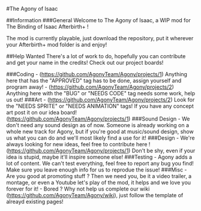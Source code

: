 

#The Agony of Isaac

                                                                                                                                                                                                                             

##Information
###General
Welcome to The Agony of Isaac, a WIP mod for The Binding of Isaac Afterbirth+ !

The mod is currently playable, just download the repository, put it wherever your Afterbirth+ mod folder is and enjoy!

##Help Wanted
There's a lot of work to do, hopefully you can contribute and get your name in the credits!
Check out our project boards!

###Coding
    - (https://github.com/AgonyTeam/Agony/projects/1) Anything here that has the "APPROVED" tag has to be done, assign yourself and program away!
    - (https://github.com/AgonyTeam/Agony/projects/2) Anything here with the "BUG" or "NEEDS CODE" tag needs some work, help us out!
###Art
    - (https://github.com/AgonyTeam/Agony/projects/2) Look for the "NEEDS SPRITE" or "NEEDS ANIMATION" tags! If you have any concept art post it on our idea board! (https://github.com/AgonyTeam/Agony/projects/1)
###Sound Design
    - We don't need any sound design as of now. Someone is already working on a whole new track for Agony, but if you're good at music/sound design, show us what you can do and we'll most likely find a use for it!
###Design
    - We're always looking for new ideas, feel free to contribute here ! (https://github.com/AgonyTeam/Agony/projects/1) Don't be shy, even if your idea is stupid, maybe it'll inspire someone else!
###Testing
    - Agony adds a lot of content. We can't test everything, feel free to report any bug you find! Make sure you leave enough info for us to reprodue the issue!
###Misc
    - Are you good at promoting stuff ? Then we need you, be it a video trailer, a montage, or even a Youtube let's play of the mod, it helps and we love you forever for it!
    - Bored ? Why not help us complete our wiki (https://github.com/AgonyTeam/Agony/wiki), just follow the template of alreayd existing pages!
